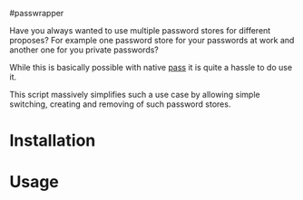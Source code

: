#passwrapper

Have you always wanted to use multiple password stores for different proposes?
For example one password store for your passwords at work and another one for you private
passwords?

While this is basically possible with native [pass]("http://www.passwordstore.org/" 'Pass')
it is quite a hassle to do use it.

This script massively simplifies such a use case by allowing simple switching, creating and
removing of such password stores.


Installation
============




Usage
=====
